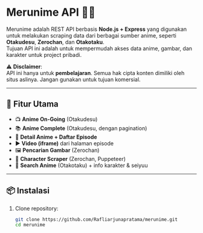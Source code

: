 # Merunime API 🎥✨

Merunime adalah REST API berbasis **Node.js + Express** yang digunakan untuk melakukan scraping data dari berbagai sumber anime, seperti **Otakudesu**, **Zerochan**, dan **Otakotaku**.  
Tujuan API ini adalah untuk mempermudah akses data anime, gambar, dan karakter untuk project pribadi.

⚠️ **Disclaimer**:  
API ini hanya untuk **pembelajaran**. Semua hak cipta konten dimiliki oleh situs aslinya. Jangan gunakan untuk tujuan komersial.

---

## 🚀 Fitur Utama

- 📺 **Anime On-Going** (Otakudesu)
- 📚 **Anime Complete** (Otakudesu, dengan pagination)
- 🔎 **Detail Anime + Daftar Episode**
- ▶️ **Video (iframe)** dari halaman episode
- 🖼️ **Pencarian Gambar** (Zerochan)
- 👤 **Character Scraper** (Zerochan, Puppeteer)
- 🔎 **Search Anime** (Otakotaku) + info karakter & seiyuu

---

## 📦 Instalasi

1. Clone repository:

   ```bash
   git clone https://github.com/Rafliarjunapratama/merunime.git
   cd merunime
